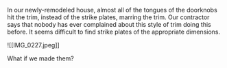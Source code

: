 In our newly-remodeled house, almost all of the tongues of the doorknobs hit the trim, instead of the strike plates, marring the trim. Our contractor says that nobody has ever complained about this style of trim doing this before. It seems difficult to find strike plates of the appropriate dimensions.

![[IMG_0227.jpeg]]

What if we made them?
